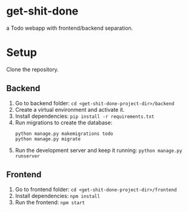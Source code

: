# get-shit-done

a Todo webapp with frontend/backend separation.

# Setup

Clone the repository.

## Backend

1. Go to backend folder: `cd <get-shit-done-project-dir>/backend`
2. Create a virtual environment and activate it.
3. Install dependencies: `pip install -r requirements.txt`
4. Run migrations to create the database:
    ```
    python manage.py makemigrations todo
    python manage.py migrate
    ```
5. Run the development server and keep it running: `python manage.py runserver`

## Frontend

1. Go to frontend folder: `cd <get-shit-done-project-dir>/frontend`
2. Install dependencies: `npm install`
3. Run the frontend: `npm start`

